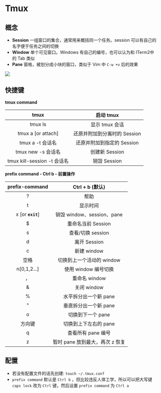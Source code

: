 # Tmux 

## 概念

- **Session** 一组窗口的集合，通常用来概括同一个任务。session 可以有自己的名字便于任务之间的切换
- **Window** 单个可见窗口。Windows 有自己的编号，也可以认为和 ITerm2中的 Tab 类似
- **Pane** 窗格，被划分成小块的窗口，类似于 Vim 中 `C-w +v` 后的效果

![](../images/tmux_concept.jpg)

## 快捷键

**tmux command**

|            tmux             |          启动 tmux           |
| :-------------------------: | :--------------------------: |
|           tmux ls           |        显示 tmux 会话        |
|     tmux a [or attach]      | 还原并附加到分离时的 Session |
|      tmux a -t 会话名       |  还原并附加到指定的 Session  |
|     tmux new -s 会话名      |        创建新 Session        |
| tmux kill-session -t 会话名 |         销毁 Session         |

**prefix command - Ctrl b - 前置操作**

|  prefix-command   |         Ctrl + b (默认)         |
| :---------------: | :-----------------------------: |
|         ?         |              帮助               |
|         t         |            显示时间             |
| x [or **`exit`**] |   销毁 window、session、pane    |
|         $         |       重命名当前 Session        |
|         s         |        查看/切换 session        |
|         d         |          离开 Session           |
|         c         |           新建 window           |
|       空格        |    切换到上一个活动的 window    |
|    n[0,1,2...]    |      使用 window 编号切换       |
|        ，         |          重命名 window          |
|         &         |           关闭 window           |
|         %         |      水平拆分出一个新 pane      |
|         "         |      垂直拆分出一个新 pane      |
|         o         |        切换到下一个 pane        |
|      方向键       |      切换到上下左右的 pane      |
|         q         |       查看所有 pane 编号        |
|         z         | 暂时 pane 放到最大，再次 z 恢复 |



## 配置

* 若没有配置文件的话先创建:  `touch ~/.tmux.conf`
* `prefix command` 默认是 `Ctrl b` ，但比较违反人体工学，所以可以把大写键 `caps lock` 改为 `Ctrl` 键，然后设置 `prefix command` 为 `Ctrl a` 
